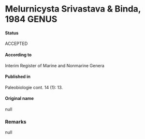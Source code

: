 Melurnicysta Srivastava & Binda, 1984 GENUS
=======

#### Status
ACCEPTED

#### According to
Interim Register of Marine and Nonmarine Genera

#### Published in
Paleobiologie cont. 14 (1): 13.

#### Original name
null

### Remarks
null